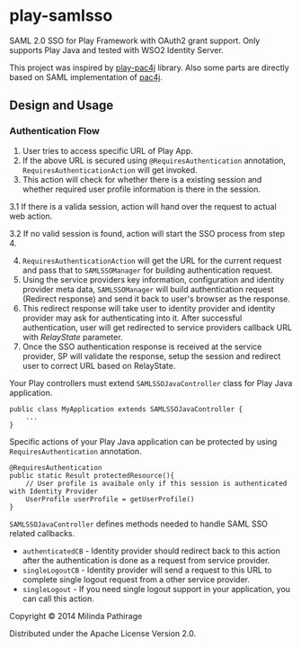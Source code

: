 # play-samlsso

SAML 2.0 SSO for Play Framework with OAuth2 grant support. Only supports Play Java and tested with WSO2 Identity Server.

This project was inspired by [play-pac4j](https://github.com/leleuj/play-pac4j) library. Also some parts are directly 
based on SAML implementation of [pac4j](https://github.com/leleuj/pac4j).  

## Design and Usage

### Authentication Flow

1. User tries to access specific URL of Play App.
2. If the above URL is secured using ```@RequiresAuthentication``` annotation, ```RequiresAuthenticationAction``` will get invoked.
3. This action will check for whether there is a existing session and whether required user profile information is there
 in the session.
 
 3.1 If there is a valida session, action will hand over the request to actual web action.
 
 3.2 If no valid session is found, action will start the SSO process from step 4.
 
4. ```RequiresAuthenticationAction``` will get the URL for the current request and pass that to ```SAMLSSOManager``` for 
building authentication request.
5. Using the service providers key information, configuration and identity provider meta data, ```SAMLSSOManager``` will 
  build authentication request (Redirect response) and send it back to user's browser as the response.
6. This redirect response will take user to identity provider and identity provider may ask for authenticating into it. 
After successful authentication, user will get redirected to service providers callback URL with *RelayState* parameter.
7. Once the SSO authentication response is received at the service provider, SP will validate the response, setup the session and redirect 
user to correct URL based on RelayState.

Your Play controllers must extend ```SAMLSSOJavaController``` class for Play Java application.

```
public class MyApplication extends SAMLSSOJavaController {
    ...
}
```

Specific actions of your Play Java application can be protected by using ```RequiresAuthentication``` annotation.

```
@RequiresAuthentication
public static Result protectedResource(){
    // User profile is avaibale only if this session is authenticated with Identity Provider
    UserProfile userProfile = getUserProfile()
}
```

```SAMLSSOJavaController``` defines methods needed to handle SAML SSO related callbacks.
 
 * ```authenticatedCB``` - Identity provider should redirect back to this action after the authentication is done as a request from service provider. 
 * ```singleLogoutCB``` - Identity provider will send a request to this URL to complete single logout request from a other service provider.
 * ```singleLogout``` - If you need single logout support in your application, you can call this action.



Copyright © 2014 Milinda Pathirage

Distributed under the Apache License Version 2.0.
